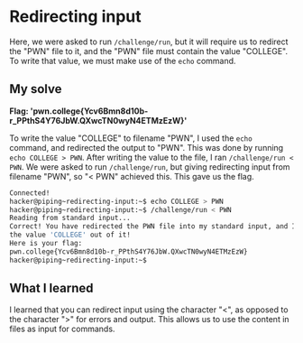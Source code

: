 # Redirecting input

Here, we were asked to run ``/challenge/run``, but it will require us to redirect the "PWN" file to it, and the "PWN" file must contain the value "COLLEGE". To write that value, we must make use of the ``echo`` command.

## My solve
**Flag: 'pwn.college{Ycv6Bmn8d10b-r_PPthS4Y76JbW.QXwcTN0wyN4ETMzEzW}'**

To write the value "COLLEGE" to filename "PWN", I used the ``echo`` command, and redirected the output to "PWN". This was done by running ``echo COLLEGE > PWN``. After writing the value to the file, I ran ``/challenge/run < PWN``. We were asked to run ``/challenge/run``, but giving redirecting input from filename "PWN", so "< PWN" achieved this. This gave us the flag.

```bash
Connected!
hacker@piping~redirecting-input:~$ echo COLLEGE > PWN
hacker@piping~redirecting-input:~$ /challenge/run < PWN
Reading from standard input...
Correct! You have redirected the PWN file into my standard input, and I read 
the value 'COLLEGE' out of it!
Here is your flag:
pwn.college{Ycv6Bmn8d10b-r_PPthS4Y76JbW.QXwcTN0wyN4ETMzEzW}
hacker@piping~redirecting-input:~$ 
```

## What I learned

I learned that you can redirect input using the character "<", as opposed to the character ">" for errors and output. This allows us to use the content in files as input for commands. 